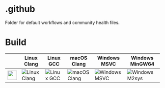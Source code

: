 # .github

Folder for default workflows and community health files.

# Build

|                   | Linux Clang| Linux GCC       | macOS Clang       | Windows MSVC      | Windows MinGW64      |
|-------------------|-------------------|-------------------|-------------------|-------------------|----------------------|
|<img src="https://github.githubassets.com/images/modules/logos_page/GitHub-Mark.png" width="30" height="30">| ![Linux Clang](https://github.com/flagarde/.github/workflows/Linux%20Clang/badge.svg) | ![Linux GCC](https://github.com/flagarde/.github/workflows/Linux%20GCC/badge.svg) | ![macOS Clang](https://github.com/flagarde/.github/workflows/macOS%Clang/badge.svg) | ![Windows MSVC](https://github.com/flagarde/.github/workflows/Windows%20MSVC/badge.svg)  | ![Windows M2sys](https://github.com/flagarde/.github/workflows/Windows%20M2sys/badge.svg) |
